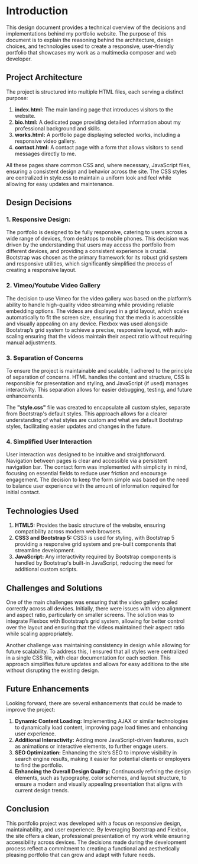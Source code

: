 # Introduction
This design document provides a technical overview of the decisions and implementations behind my portfolio website. The purpose of this document is to explain the reasoning behind the architecture, design choices, and technologies used to create a responsive, user-friendly portfolio that showcases my work as a multimedia composer and web developer.

## Project Architecture
The project is structured into multiple HTML files, each serving a distinct purpose:

1. **index.html:** The main landing page that introduces visitors to the website.
2. **bio.html:** A dedicated page providing detailed information about my professional background and skills.
3. **works.html:** A portfolio page displaying selected works, including a responsive video gallery.
4. **contact.html:** A contact page with a form that allows visitors to send messages directly to me.

All these pages share common CSS and, where necessary, JavaScript files, ensuring a consistent design and behavior across the site. The CSS styles are centralized in style.css to maintain a uniform look and feel while allowing for easy updates and maintenance.

## Design Decisions
### **1. Responsive Design**:

The portfolio is designed to be fully responsive, catering to users across a wide range of devices, from desktops to mobile phones. This decision was driven by the understanding that users may access the portfolio from different devices, and providing a consistent experience is crucial. Bootstrap was chosen as the primary framework for its robust grid system and responsive utilities, which significantly simplified the process of creating a responsive layout.

### **2. Vimeo/Youtube Video Gallery**

The decision to use Vimeo for the video gallery was based on the platform’s ability to handle high-quality video streaming while providing reliable embedding options. The videos are displayed in a grid layout, which scales automatically to fit the screen size, ensuring that the media is accessible and visually appealing on any device. Flexbox was used alongside Bootstrap’s grid system to achieve a precise, responsive layout, with auto-scaling ensuring that the videos maintain their aspect ratio without requiring manual adjustments.

### 3. Separation of Concerns
To ensure the project is maintainable and scalable, I adhered to the principle of separation of concerns. HTML handles the content and structure, CSS is responsible for presentation and styling, and JavaScript (if used) manages interactivity. This separation allows for easier debugging, testing, and future enhancements.

The **"style.css"** file was created to encapsulate all custom styles, separate from Bootstrap's default styles. This approach allows for a clearer understanding of what styles are custom and what are default Bootstrap styles, facilitating easier updates and changes in the future.

### 4. Simplified User Interaction
User interaction was designed to be intuitive and straightforward. Navigation between pages is clear and accessible via a persistent navigation bar. The contact form was implemented with simplicity in mind, focusing on essential fields to reduce user friction and encourage engagement. The decision to keep the form simple was based on the need to balance user experience with the amount of information required for initial contact.

##  Technologies Used

1. **HTML5:** Provides the basic structure of the website, ensuring compatibility across modern web browsers.
2. **CSS3 and Bootstrap 5:** CSS3 is used for styling, with Bootstrap 5 providing a responsive grid system and pre-built components that streamline development.
3. **JavaScript:** Any interactivity required by Bootstrap components is handled by Bootstrap's built-in JavaScript, reducing the need for additional custom scripts.

## Challenges and Solutions
One of the main challenges was ensuring that the video gallery scaled correctly across all devices. Initially, there were issues with video alignment and aspect ratio, particularly on smaller screens. The solution was to integrate Flexbox with Bootstrap’s grid system, allowing for better control over the layout and ensuring that the videos maintained their aspect ratio while scaling appropriately.

Another challenge was maintaining consistency in design while allowing for future scalability. To address this, I ensured that all styles were centralized in a single CSS file, with clear documentation for each section. This approach simplifies future updates and allows for easy additions to the site without disrupting the existing design.

## Future Enhancements
Looking forward, there are several enhancements that could be made to improve the project:

1. **Dynamic Content Loading:** Implementing AJAX or similar technologies to dynamically load content, improving page load times and enhancing user experience.
2. **Additional Interactivity:** Adding more JavaScript-driven features, such as animations or interactive elements, to further engage users.
3. **SEO Optimization:** Enhancing the site’s SEO to improve visibility in search engine results, making it easier for potential clients or employers to find the portfolio.
4. **Enhancing the Overall Design Quality:** Continuously refining the design elements, such as typography, color schemes, and layout structure, to ensure a modern and visually appealing presentation that aligns with current design trends.

## Conclusion
This portfolio project was developed with a focus on responsive design, maintainability, and user experience. By leveraging Bootstrap and Flexbox, the site offers a clean, professional presentation of my work while ensuring accessibility across devices. The decisions made during the development process reflect a commitment to creating a functional and aesthetically pleasing portfolio that can grow and adapt with future needs.